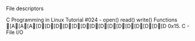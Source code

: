 File descriptors

C Programming in Linux Tutorial #024 - open() read() write() Functions
[A[A[A[D[D[D[D[D[D[D[D[D[D[D[D[D[D[D
0x15. C - File I/O
